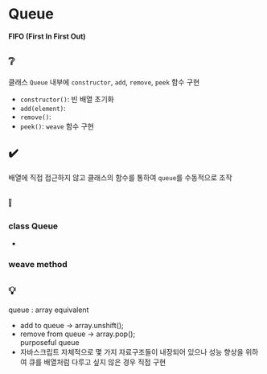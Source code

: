 # Queue
**FIFO (First In First Out)**

## ❔
클래스 `Queue` 내부에 `constructor`, `add`, `remove`, `peek` 함수 구현  
- `constructor()`: 빈 배열 초기화
- `add(element)`: 
- `remove()`:
- `peek()`:
`weave` 함수 구현

## ✔️
배열에 직접 접근하지 않고 클래스의 함수를 통하여 `queue`를 수동적으로 조작

## ❕
### class Queue
- 

### weave method

## 💡
queue : array equivalent  
- add to queue -> array.unshift();
- remove from queue -> array.pop();  
purposeful queue
- 자바스크립트 자체적으로 몇 가지 자료구조들이 내장되어 있으나 성능 향상을 위하여 큐를 배열처럼 다루고 싶지 않은 경우 직접 구현
